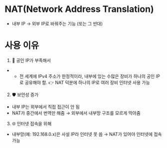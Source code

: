 # NAT(Network Address Translation)
- 내부 IP → 외부 IP로 바꿔주는 기능 (또는 그 반대)

# 사용 이유
1. 🔢 공인 IP가 부족해서
- - 전 세계에 IPv4 주소가 한정적이라, 내부에 있는 수많은 장비가 하나의 공인 IP로 공유해야 함.
👉 NAT 덕분에 하나의 IP로 여러 장비 인터넷 사용 가능

2. 🛡 보안성 증가
- 내부 IP는 외부에서 직접 접근이 안 됨
- NAT가 중간에서 번역만 해줌 → 외부에서 내부망 구조를 모르게 막아줌

3. 🌐 인터넷 접속을 위해
- 내부망(예: 192.168.0.x)은 사설 IP라 인터넷 못 씀 → NAT가 있어야 인터넷에 접속 가능
